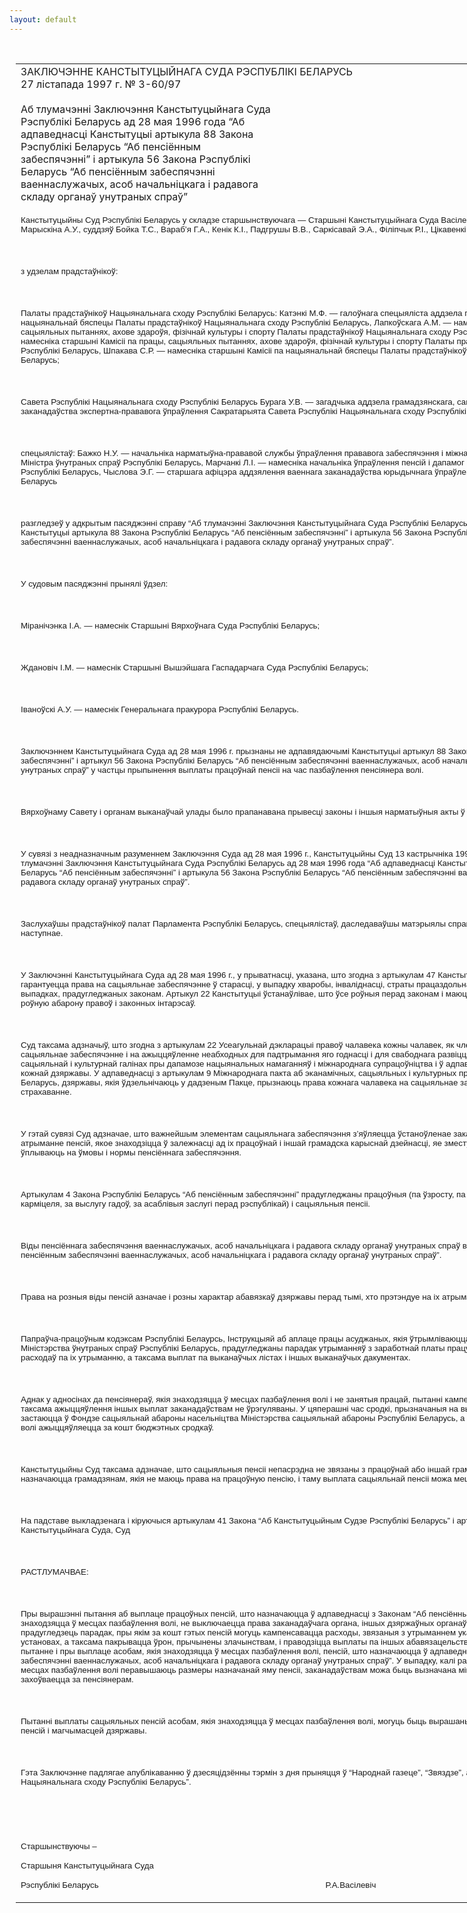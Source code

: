 ```yaml
---
layout: default
---
```


<div style="margin: 0px auto; width: 1000px;">

<div id="flag">

 

</div>

<div id="fixedWidth">

<div id="body">

<div id="columnSpanned">

<div id="content" style="margin: 10px">

<table>
<colgroup>
<col style="width: 100%" />
</colgroup>
<tbody>
<tr class="odd">
<td><div data-align="center" style="text-transform: uppercase;">
Заключэнне Канстытуцыйнага Суда Рэспублікі Беларусь
</div>
<div data-align="center">
27 лістапада 1997 г. № 3-60/97
</div>
<div data-align="left" style="width: 400px; margin-top: 20px; margin-bottom: 20px;">
Аб тлумачэнні Заключэння Канстытуцыйнага Суда Рэспублікі Беларусь ад 28 мая 1996 года “Аб адпаведнасці Канстытуцыі артыкула 88 Закона Рэспублікі Беларусь “Аб пенсіённым забеспячэнні” і артыкула 56 Закона Рэспублікі Беларусь “Аб пенсіённым забеспячэнні ваеннаслужачых, асоб начальніцкага і радавога складу органаў унутраных спраў”
</div>
<p><span style="font-size: 10pt; font-family: Arial">Канстытуцыйны Суд Рэспублікі Беларусь у складзе старшынствуючага — Старшыні Канстытуцыйнага Суда Васілевіча Р.А., намесніка Старшыні Суда Марыскіна А.У., суддзяў Бойка Т.С., Вараб’я Г.А., Кенік К.I., Падгрушы В.В., Саркісавай Э.А., Філіпчык Р.I., Цікавенкі А.Г., Шабайлава В.I., Шышко Г.Б.</span></p>
<p><span style="font-size: 10pt; font-family: Arial"></span></p>
<p> </p>
<p><span style="font-size: 10pt; font-family: Arial">з удзелам прадстаўнікоў:</span></p>
<p><span style="font-size: 10pt; font-family: Arial"></span></p>
<p> </p>
<p><span style="font-size: 10pt; font-family: Arial">Палаты прадстаўнікоў Нацыянальнага сходу Рэспублікі Беларусь: Катэнкі М.Ф. — галоўнага спецыяліста аддзела па забеспячэнню дзейнасці Камісіі па нацыянальнай бяспецы Палаты прадстаўнікоў Нацыянальнага сходу Рэспублікі Беларусь, Лапкоўскага А.М. — намесніка старшыні Камісіі па працы, сацыяльных пытаннях, ахове здароўя, фізічнай культуры і спорту Палаты прадстаўнікоў Нацыянальнага сходу Рэспублікі Беларусь, Пабяржына З.I. — намесніка старшыні Камісіі па працы, сацыяльных пытаннях, ахове здароўя, фізічнай культуры і спорту Палаты прадстаўнікоў Нацыянальнага сходу Рэспублікі Беларусь, Шпакава С.Р. — намесніка старшыні Камісіі па нацыянальнай бяспецы Палаты прадстаўнікоў Нацыянальнага сходу Рэспублікі Беларусь;</span></p>
<p><span style="font-size: 10pt; font-family: Arial"></span></p>
<p> </p>
<p><span style="font-size: 10pt; font-family: Arial">Савета Рэспублікі Нацыянальнага сходу Рэспублікі Беларусь Бурага У.В. — загадчыка аддзела грамадзянскага, сацыяльнага і гаспадарчага заканадаўства экспертна-прававога ўпраўлення Сакратарыята Савета Рэспублікі Нацыянальнага сходу Рэспублікі Беларусь;</span></p>
<p><span style="font-size: 10pt; font-family: Arial"></span></p>
<p> </p>
<p><span style="font-size: 10pt; font-family: Arial">спецыялістаў: Бажко Н.У. — начальніка нарматыўна-прававой службы ўпраўлення прававога забеспячэння і міжнароднага супрацоўніцтва Апарату Міністра ўнутраных спраў Рэспублікі Беларусь, Марчанкі Л.I. — намесніка начальніка ўпраўлення пенсій і дапамог Міністэрства сацыяльнай абароны Рэспублікі Беларусь, Чыслова Э.Г. — старшага афіцэра аддзялення ваеннага заканадаўства юрыдычнага ўпраўлення Міністэрства абароны Рэспублікі Беларусь</span></p>
<p><span style="font-size: 10pt; font-family: Arial"></span></p>
<p> </p>
<p><span style="font-size: 10pt; font-family: Arial">разгледзеў у адкрытым пасяджэнні справу “Аб тлумачэнні Заключэння Канстытуцыйнага Суда Рэспублікі Беларусь ад 28 мая 1996 года “Аб адпаведнасці Канстытуцыі артыкула 88 Закона Рэспублікі Беларусь “Аб пенсіённым забеспячэнні” і артыкула 56 Закона Рэспублікі Беларусь “Аб пенсіённым забеспячэнні ваеннаслужачых, асоб начальніцкага і радавога складу органаў унутраных спраў”.</span></p>
<p><span style="font-size: 10pt; font-family: Arial"></span></p>
<p> </p>
<p><span style="font-size: 10pt; font-family: Arial">У судовым пасяджэнні прынялі ўдзел:</span></p>
<p><span style="font-size: 10pt; font-family: Arial"></span></p>
<p> </p>
<p><span style="font-size: 10pt; font-family: Arial">Міранічэнка I.А. — намеснік Старшыні Вярхоўнага Суда Рэспублікі Беларусь;</span></p>
<p><span style="font-size: 10pt; font-family: Arial"></span></p>
<p> </p>
<p><span style="font-size: 10pt; font-family: Arial">Ждановіч I.М. — намеснік Старшыні Вышэйшага Гаспадарчага Суда Рэспублікі Беларусь;</span></p>
<p><span style="font-size: 10pt; font-family: Arial"></span></p>
<p> </p>
<p><span style="font-size: 10pt; font-family: Arial">Iваноўскі А.У. — намеснік Генеральнага пракурора Рэспублікі Беларусь.</span></p>
<p><span style="font-size: 10pt; font-family: Arial"></span></p>
<p> </p>
<p><span style="font-size: 10pt; font-family: Arial">Заключэннем Канстытуцыйнага Суда ад 28 мая 1996 г. прызнаны не адпавядаючымі Канстытуцыі артыкул 88 Закона Рэспублікі Беларусь “Аб пенсіённым забеспячэнні” і артыкул 56 Закона Рэспублікі Беларусь “Аб пенсіённым забеспячэнні ваеннаслужачых, асоб начальніцкага і радавога складу органаў унутраных спраў” у частцы прыпынення выплаты працоўнай пенсіі на час пазбаўлення пенсіянера волі.</span></p>
<p><span style="font-size: 10pt; font-family: Arial"></span></p>
<p> </p>
<p><span style="font-size: 10pt; font-family: Arial">Вярхоўнаму Савету і органам выканаўчай улады было прапанавана прывесці законы і іншыя нарматыўныя акты ў адпаведнасць з гэтым Заключэннем.</span></p>
<p><span style="font-size: 10pt; font-family: Arial"></span></p>
<p> </p>
<p><span style="font-size: 10pt; font-family: Arial">У сувязі з неадназначным разуменнем Заключэння Суда ад 28 мая 1996 г., Канстытуцыйны Суд 13 кастрычніка 1997 г. узбудзіў вядзенне па справе “Аб тлумачэнні Заключэння Канстытуцыйнага Суда Рэспублікі Беларусь ад 28 мая 1996 года “Аб адпаведнасці Канстытуцыі артыкула 88 Закона Рэспублікі Беларусь “Аб пенсіённым забеспячэнні” і артыкула 56 Закона Рэспублікі Беларусь “Аб пенсіённым забеспячэнні ваеннаслужачых, асоб начальніцкага і радавога складу органаў унутраных спраў”.</span></p>
<p><span style="font-size: 10pt; font-family: Arial"></span></p>
<p> </p>
<p><span style="font-size: 10pt; font-family: Arial">Заслухаўшы прадстаўнікоў палат Парламента Рэспублікі Беларусь, спецыялістаў, даследаваўшы матэрыялы справы, Канстытуцыйны Суд адзначае наступнае.</span></p>
<p><span style="font-size: 10pt; font-family: Arial"></span></p>
<p> </p>
<p><span style="font-size: 10pt; font-family: Arial">У Заключэнні Канстытуцыйнага Суда ад 28 мая 1996 г., у прыватнасці, указана, што згодна з артыкулам 47 Канстытуцыі грамадзяніну Рэспублікі Беларусь гарантуецца права на сацыяльнае забеспячэнне ў старасці, у выпадку хваробы, інваліднасці, страты працаздольнасці, страты карміцеля і ў іншых выпадках, прадугледжаных законам. Артыкул 22 Канстытуцыі ўстанаўлівае, што ўсе роўныя перад законам і маюць права без усякай дыскрымінацыі на роўную абарону правоў і законных інтарэсаў.</span></p>
<p><span style="font-size: 10pt; font-family: Arial"></span></p>
<p> </p>
<p><span style="font-size: 10pt; font-family: Arial">Суд таксама адзначыў, што згодна з артыкулам 22 Усеагульнай дэкларацыі правоў чалавека кожны чалавек, як член грамадства, мае права на сацыяльнае забеспячэнне і на ажыццяўленне неабходных для падтрымання яго годнасці і для свабоднага развіцця яго асобы правоў у эканамічнай, сацыяльнай і культурнай галінах пры дапамозе нацыянальных намаганняў і міжнароднага супрацоўніцтва і ў адпаведнасці са структурай і рэсурсамі кожнай дзяржавы. У адпаведнасці з артыкулам 9 Міжнароднага пакта аб эканамічных, сацыяльных і культурных правах, ратыфікаванага Рэспублікай Беларусь, дзяржавы, якія ўдзельнічаюць у дадзеным Пакце, прызнаюць права кожнага чалавека на сацыяльнае забеспячэнне, уключаючы сацыяльнае страхаванне.</span></p>
<p><span style="font-size: 10pt; font-family: Arial"></span></p>
<p> </p>
<p><span style="font-size: 10pt; font-family: Arial">У гэтай сувязі Суд адзначае, што важнейшым элементам сацыяльнага забеспячэння з’яўляецца ўстаноўленае заканадаўствам права грамадзян на атрыманне пенсій, якое знаходзіцца ў залежнасці ад іх працоўнай і іншай грамадска карыснай дзейнасці, яе зместу, працягласці і другіх фактараў, якія ўплываюць на ўмовы і нормы пенсіённага забеспячэння.</span></p>
<p><span style="font-size: 10pt; font-family: Arial"></span></p>
<p> </p>
<p><span style="font-size: 10pt; font-family: Arial">Артыкулам 4 Закона Рэспублікі Беларусь “Аб пенсіённым забеспячэнні” прадугледжаны працоўныя (па ўзросту, па інваліднасці, у выпадку страты карміцеля, за выслугу гадоў, за асаблівыя заслугі перад рэспублікай) і сацыяльныя пенсіі.</span></p>
<p><span style="font-size: 10pt; font-family: Arial"></span></p>
<p> </p>
<p><span style="font-size: 10pt; font-family: Arial">Віды пенсіённага забеспячэння ваеннаслужачых, асоб начальніцкага і радавога складу органаў унутраных спраў вызначаюцца артыкулам 1 Закона “Аб пенсіённым забеспячэнні ваеннаслужачых, асоб начальніцкага і радавога складу органаў унутраных спраў”.</span></p>
<p><span style="font-size: 10pt; font-family: Arial"></span></p>
<p> </p>
<p><span style="font-size: 10pt; font-family: Arial">Права на розныя віды пенсій азначае і розны характар абавязкаў дзяржавы перад тымі, хто прэтэндуе на іх атрыманне.</span></p>
<p><span style="font-size: 10pt; font-family: Arial"></span></p>
<p> </p>
<p><span style="font-size: 10pt; font-family: Arial">Папраўча-працоўным кодэксам Рэспублікі Белаурсь, Iнструкцыяй аб аплаце працы асуджаных, якія ўтрымліваюцца ў папраўча-працоўных установах Міністэрства ўнутраных спраў Рэспублікі Беларусь, прадугледжаны парадак утрыманняў з заработнай платы працуючых асуджаных для пакрыцця расходаў па іх утрыманню, а таксама выплат па выканаўчых лістах і іншых выканаўчых дакументах.</span></p>
<p><span style="font-size: 10pt; font-family: Arial"></span></p>
<p> </p>
<p><span style="font-size: 10pt; font-family: Arial">Аднак у адносінах да пенсіянераў, якія знаходзяцца ў месцах пазбаўлення волі і не занятыя працай, пытанні кампенсацыі сродкаў па іх утрыманню, а таксама ажыццяўлення іншых выплат заканадаўствам не ўрэгуляваны. У цяперашні час сродкі, прызначаныя на выплату пенсій указаным асобам, застаюцца ў Фондзе сацыяльнай абароны насельніцтва Міністэрства сацыяльнай абароны Рэспублікі Беларусь, а іх утрыманне ў месцах пазбаўлення волі ажыццяўляецца за кошт бюджэтных сродкаў.</span></p>
<p><span style="font-size: 10pt; font-family: Arial"></span></p>
<p> </p>
<p><span style="font-size: 10pt; font-family: Arial">Канстытуцыйны Суд таксама адзначае, што сацыяльныя пенсіі непасрэдна не звязаны з працоўнай або іншай грамадска карыснай дзейнасцю, назначаюцца грамадзянам, якія не маюць права на працоўную пенсію, і таму выплата сацыяльнай пенсіі можа мець свае асаблівасці.</span></p>
<p><span style="font-size: 10pt; font-family: Arial"></span></p>
<p> </p>
<p><span style="font-size: 10pt; font-family: Arial">На падставе выкладзенага і кіруючыся артыкулам 41 Закона “Аб Канстытуцыйным Судзе Рэспублікі Беларусь” і артыкулам 77 Рэгламенту Канстытуцыйнага Суда, Суд</span></p>
<p><span style="font-size: 10pt; font-family: Arial"></span></p>
<p> </p>
<p><span style="font-size: 10pt; font-family: Arial; mso-bidi-font-weight: bold">РАСТЛУМАЧВАЕ:</span></p>
<p><span style="font-size: 10pt; font-family: Arial"></span></p>
<p> </p>
<p><span style="font-size: 10pt; font-family: Arial">Пры вырашэнні пытання аб выплаце працоўных пенсій, што назначаюцца ў адпаведнасці з Законам “Аб пенсіённым забеспячэнні”, асобам, якія знаходзяцца ў месцах пазбаўлення волі, не выключаецца права заканадаўчага органа, іншых дзяржаўных органаў у адпаведнасці з іх кампетэнцыяй прадугледзець парадак, пры якім за кошт гэтых пенсій могуць кампенсавацца расходы, звязаныя з утрыманнем указаных асоб у папраўча-працоўных установах, а таксама пакрывацца ўрон, прычынены злачынствам, і праводзіцца выплаты па іншых абавязацельствах. Аналагічна можа быць вырашана пытанне і пры выплаце асобам, якія знаходзяцца ў месцах пазбаўлення волі, пенсій, што назначаюцца ў адпаведнасці з Законам “Аб пенсіённым забеспячэнні ваеннаслужачых, асоб начальніцкага і радавога складу органаў унутраных спраў”. У выпадку, калі расходы па ўтрыманню пенсіянера ў месцах пазбаўлення волі перавышаюць размеры назначанай яму пенсіі, заканадаўствам можа быць вызначана мінімальная сума пенсіі, якая захоўваецца за пенсіянерам.</span></p>
<p><span style="font-size: 10pt; font-family: Arial"></span></p>
<p> </p>
<p><span style="font-size: 10pt; font-family: Arial">Пытанні выплаты сацыяльных пенсій асобам, якія знаходзяцца ў месцах пазбаўлення волі, могуць быць вырашаны з улікам мэтавага назначэння гэтых пенсій і магчымасцей дзяржавы.</span></p>
<p><span style="font-size: 10pt; font-family: Arial"></span></p>
<p> </p>
<p><span style="font-size: 10pt; font-family: Arial">Гэта Заключэнне падлягае апублікаванню ў дзесяцідзённы тэрмін з дня прыняцця ў “Народнай газеце”, “Звяздзе”, а таксама ў “Ведамасцях Нацыянальнага сходу Рэспублікі Беларусь”.</span></p>
<p><span style="font-size: 10pt; font-family: Arial"></span></p>
<p> </p>
<p><span style="font-size: 10pt; font-family: Arial"></span></p>
<p> </p>
<p><span style="font-size: 10pt; font-family: Arial">Старшынствуючы –</span></p>
<p><span style="font-size: 10pt; font-family: Arial">Старшыня Канстытуцыйнага Суда</span></p>
<p><span style="font-size: 10pt; font-family: Arial">Рэспублікі Беларусь <span style="mso-tab-count: 4">                                      </span><span style="mso-tab-count: 2">                        </span><span style="mso-tab-count: 3">                                   </span>Р.А.Васілевіч</span></p></td>
</tr>
</tbody>
</table>

</div>

<div class="terminator">

 

</div>

</div>

</div>

</div>

</div>
